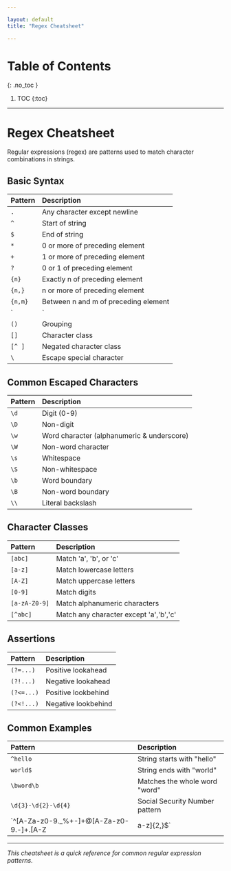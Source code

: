 ```yaml
---

layout: default
title: "Regex Cheatsheet"

---
```


# Table of Contents 

{: .no_toc }

1. TOC 
{:toc}

---

# Regex Cheatsheet

Regular expressions (regex) are patterns used to match character combinations in strings.

## Basic Syntax

| Pattern   | Description                               |
|:----------|:------------------------------------------|
| `.`       | Any character except newline              |
| `^`       | Start of string                          |
| `$`       | End of string                            |
| `*`       | 0 or more of preceding element           |
| `+`       | 1 or more of preceding element           |
| `?`       | 0 or 1 of preceding element              |
| `{n}`     | Exactly n of preceding element           |
| `{n,}`    | n or more of preceding element           |
| `{n,m}`   | Between n and m of preceding element     |
| `|`       | OR                                       |
| `()`      | Grouping                                 |
| `[]`      | Character class                          |
| `[^ ]`    | Negated character class                  |
| `\`       | Escape special character                 |

## Common Escaped Characters

| Pattern   | Description                               |
|:----------|:------------------------------------------|
| `\d`      | Digit (0-9)                              |
| `\D`      | Non-digit                                |
| `\w`      | Word character (alphanumeric & underscore)|
| `\W`      | Non-word character                       |
| `\s`      | Whitespace                               |
| `\S`      | Non-whitespace                           |
| `\b`      | Word boundary                            |
| `\B`      | Non-word boundary                        |
| `\\`      | Literal backslash                        |

## Character Classes

| Pattern        | Description                               |
|:---------------|:------------------------------------------|
| `[abc]`        | Match 'a', 'b', or 'c'                   |
| `[a-z]`        | Match lowercase letters                  |
| `[A-Z]`        | Match uppercase letters                  |
| `[0-9]`        | Match digits                             |
| `[a-zA-Z0-9]`  | Match alphanumeric characters            |
| `[^abc]`       | Match any character except 'a','b','c'   |

## Assertions

| Pattern        | Description                               |
|:---------------|:------------------------------------------|
| `(?=...)`      | Positive lookahead                       |
| `(?!...)`      | Negative lookahead                       |
| `(?<=...)`     | Positive lookbehind                      |
| `(?<!...)`     | Negative lookbehind                      |

## Common Examples

| Pattern                                             | Description                               |
|:---------------------------------------------------|:------------------------------------------|
| `^hello`                                           | String starts with "hello"                |
| `world$`                                           | String ends with "world"                  |
| `\bword\b`                                         | Matches the whole word "word"             |
| `\d{3}-\d{2}-\d{4}`                                | Social Security Number pattern            |
| `^[A-Za-z0-9._%+-]+@[A-Za-z0-9.-]+\.[A-Z|a-z]{2,}$`| Email pattern                             |

---

*This cheatsheet is a quick reference for common regular expression patterns.*


